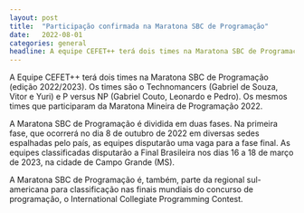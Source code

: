 ```yaml
---
layout: post
title:  "Participação confirmada na Maratona SBC de Programação"
date:   2022-08-01
categories: general
headline: A equipe CEFET++ terá dois times na Maratona SBC de Programação 2022/2023
---
```


A Equipe CEFET++ terá dois times na Maratona SBC de Programação (edição 2022/2023). Os times são o Technomancers (Gabriel de Souza, Vitor e Yuri) e P versus NP (Gabriel Couto, Leonardo e Pedro). Os mesmos times que participaram da Maratona Mineira de Programação 2022.

A Maratona SBC de Programação é dividida em duas fases. Na primeira fase, que ocorrerá no dia 8 de outubro de 2022 em diversas sedes espalhadas pelo país, as equipes disputarão uma vaga para a fase final. As equipes classificadas disputarão a Final Brasileira nos dias 16 a 18 de março de 2023, na cidade de Campo Grande (MS).

A Maratona SBC de Programação é, também, parte da regional sul-americana para classificação nas finais mundiais do concurso de programação, o International Collegiate Programming Contest.
